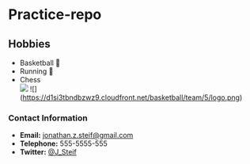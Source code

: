 # Practice-repo

## Hobbies
- Basketball :basketball:
- Running :runner:
- Chess  
![](https://avenirtutoring.files.wordpress.com/2016/06/chess-pieces-011.jpg?w=256&h=256&crop=1) 
![] (https://d1si3tbndbzwz9.cloudfront.net/basketball/team/5/logo.png)


### Contact Information
-  **Email:** jonathan.z.steif@gmail.com
-  **Telephone:** 555-5555-555
-  **Twitter:** [@J_Steif](https://twitter.com/J_Steif) 
